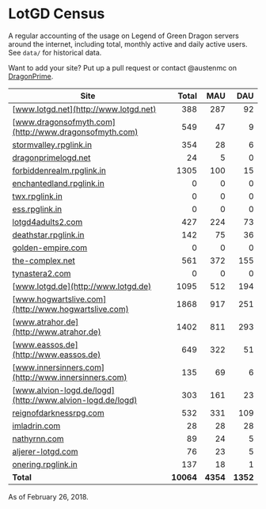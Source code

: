 # LotGD Census
A regular accounting of the usage on Legend of Green Dragon servers around the internet, including total, monthly active and daily active users. See `data/` for historical data.

Want to add your site? Put up a pull request or contact @austenmc on [DragonPrime](http://dragonprime.net).


Site | Total | MAU | DAU
--- | ---:| ---:| ---:
[www.lotgd.net](http://www.lotgd.net)|388|287|92
[www.dragonsofmyth.com](http://www.dragonsofmyth.com)|549|47|9
[stormvalley.rpglink.in](http://stormvalley.rpglink.in)|354|28|6
[dragonprimelogd.net](http://dragonprimelogd.net)|24|5|0
[forbiddenrealm.rpglink.in](http://forbiddenrealm.rpglink.in)|1305|100|15
[enchantedland.rpglink.in](http://enchantedland.rpglink.in)|0|0|0
[twx.rpglink.in](http://twx.rpglink.in)|0|0|0
[ess.rpglink.in](http://ess.rpglink.in)|0|0|0
[lotgd4adults2.com](http://lotgd4adults2.com)|427|224|73
[deathstar.rpglink.in](http://deathstar.rpglink.in)|142|75|36
[golden-empire.com](http://golden-empire.com)|0|0|0
[the-complex.net](http://the-complex.net)|561|372|155
[tynastera2.com](http://tynastera2.com)|0|0|0
[www.lotgd.de](http://www.lotgd.de)|1095|512|194
[www.hogwartslive.com](http://www.hogwartslive.com)|1868|917|251
[www.atrahor.de](http://www.atrahor.de)|1402|811|293
[www.eassos.de](http://www.eassos.de)|649|322|51
[www.innersinners.com](http://www.innersinners.com)|135|69|6
[www.alvion-logd.de/logd](http://www.alvion-logd.de/logd)|303|161|23
[reignofdarknessrpg.com](http://reignofdarknessrpg.com)|532|331|109
[imladrin.com](http://imladrin.com)|28|28|28
[nathyrnn.com](http://nathyrnn.com)|89|24|5
[aljerer-lotgd.com](http://aljerer-lotgd.com)|76|23|5
[onering.rpglink.in](http://onering.rpglink.in)|137|18|1
**Total**|**10064**|**4354**|**1352**

As of February 26, 2018.
